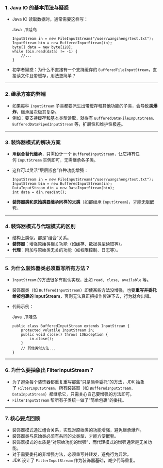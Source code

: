 ### 1. Java IO 的基本用法与疑惑

- Java IO 读取数据时，通常需要这样写：
    
    Java  爪哇岛
    
    ```
    InputStream in = new FileInputStream("/user/wangzheng/test.txt");
    InputStream bin = new BufferedInputStream(in);
    byte[] data = new byte[128];
    while (bin.read(data) != -1) {
        //...
    }
    ```
    
- 初学者疑惑：为什么不直接有一个支持缓存的 `BufferedFileInputStream`，直接读文件且带缓存，用法更简单？
    

---

### 2. 继承方案的弊端

- 如果每种 `InputStream` 子类都要派生出带缓存和其他功能的子类，会导致**类爆炸**，继承层次极其复杂。
- 例如：要支持缓存和基本类型读取，就得有 `BufferedDataFileInputStream`、`BufferedDataPipedInputStream` 等，扩展性和维护性极差。

---

### 3. 装饰器模式的解决方案

- 用**组合替代继承**，只需设计一个 `BufferedInputStream`，让它持有任何 `InputStream` 实例即可，无需继承各子类。
    
- 这样可以灵活“层层嵌套”各种功能增强：
    
    ```
    InputStream in = new FileInputStream("/user/wangzheng/test.txt");
    InputStream bin = new BufferedInputStream(in);
    DataInputStream din = new DataInputStream(bin);
    int data = din.readInt();
    ```
    
- **装饰器类和原始类要继承同样的父类**（如都继承 `InputStream`），才能无限嵌套。
    

---

### 4. 装饰器模式与代理模式的区别

- 结构上类似，都是“组合”关系。
- **装饰器**：增强原始类相关功能（如缓存、数据类型读取等）。
- **代理**：附加与原始类无关的功能（如权限控制、日志等）。

---

### 5. 为什么装饰器类必须重写所有方法？

- `InputStream` 的方法很多有默认实现，比如 `read`、`close`、`available` 等。
    
- 装饰器类（如 `BufferedInputStream`）即使某些方法没增强，也要**重写并委托给被包裹的 InputStream**，否则无法真正把操作传递下去，行为就会出错。
    
- 代码示例：
    
    Java  爪哇岛
    
    ```
    public class BufferedInputStream extends InputStream {
        protected volatile InputStream in;
        public void close() throws IOException {
            in.close();
        }
        // 其他类似方法...
    }
    ```
    

---

### 6. 为什么要抽象出 FilterInputStream？

- 为了避免每个装饰器都重复重写那些“只是简单委托”的方法，JDK 抽象了 `FilterInputStream`，所有装饰器（如 `BufferedInputStream`、`DataInputStream`）都继承它，只需关心自己要增强的方法即可。
- `FilterInputStream` 帮所有子类统一做了“简单包裹”的委托。

---

### 7. 核心要点回顾

- 装饰器模式通过组合关系，实现对原始类的功能增强，避免继承爆炸。
- 装饰器类与原始类必须有共同的父类型，才能方便嵌套。
- 装饰器模式的本质是“对原始功能的增强”，而代理模式的增强通常是无关功能。
- 对于需要委托的非增强方法，必须重写并转发，避免行为异常。
- JDK 设计了 `FilterInputStream` 作为装饰器基础，减少代码重复。